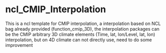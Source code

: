 # ncl_CMIP_Interpolation
This is a ncl template for CMIP interpolation,  a interpolation based on NCL bag already provided (function_cmip_3D), the interpolation packages can be the CMIP arbitrary 3D climate elements (Time, lat, lon/Level, lat, lon) interpolation, but on 4D climate can not directly use, need to do some improvement
